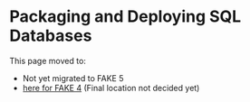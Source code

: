 # Packaging and Deploying SQL Databases

This page moved to:

- Not yet migrated to FAKE 5
- [here for FAKE 4](todo-dacpac.html) (Final location not decided yet)
